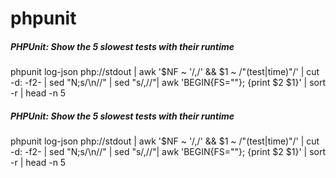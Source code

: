 # phpunit

##### PHPUnit: Show the 5 slowest tests with their runtime

   phpunit  log-json php://stdout | awk '$NF ~ '/,/' && $1 ~ /"(test|time)"/' | cut -d: -f2- | sed "N;s/\n//" | sed "s/,//"| awk 'BEGIN{FS=""}; {print $2 $1}' | sort -r | head -n 5

##### PHPUnit: Show the 5 slowest tests with their runtime

   phpunit  log-json php://stdout | awk '$NF ~ '/,/' && $1 ~ /"(test|time)"/' | cut -d: -f2- | sed "N;s/\n//" | sed "s/,//"| awk 'BEGIN{FS=""}; {print $2 $1}' | sort -r | head -n 5
